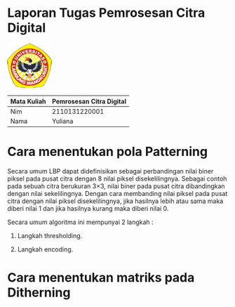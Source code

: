 # Laporan Tugas Pemrosesan Citra Digital
<img src="/Gambar/Gambar-Tugas-4/Logo-ULM.png" width="20%" height="20%">

Mata Kuliah | Pemrosesan Citra Digital
--------|--------
Nim | 2110131220001
Nama | Yuliana

# Cara menentukan pola Patterning

Secara umum LBP dapat didefinisikan sebagai perbandingan nilai biner piksel pada pusat citra dengan 8 nilai piksel disekelilingnya. Sebagai contoh pada sebuah citra berukuran 3×3, nilai biner pada pusat citra dibandingkan dengan nilai sekelilingnya. Dengan cara membanding nilai piksel pada pusat citra dengan nilai piksel disekelilingnya, jika hasilnya lebih atau sama maka diberi nilai 1 dan jika hasilnya kurang maka diberi nilai 0. 

Secara umum algoritma ini mempunyai 2 langkah  :
1. Langkah thresholding.



2. Langkah encoding.
 

# Cara menentukan matriks pada Ditherning
